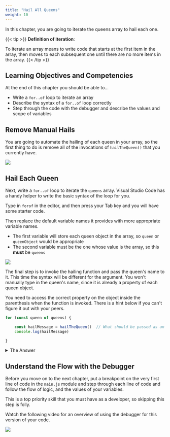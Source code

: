```yaml
---
title: "Hail All Queens"
weight: 10
---
```


In this chapter, you are going to iterate the queens array to hail each one.


{{< tip >}}
**Definition of iteration**:

To iterate an array means to write code that starts at the first item in the array, then moves to each subsequent one until there are no more items in the array.
{{< /tip >}}

## Learning Objectives and Competencies

At the end of this chapter you should be able to...

* Write a `for..of` loop to iterate an array
* Describe the syntax of a `for..of` loop correctly
* Step through the code with the debugger and describe the values and scope of variables

## Remove Manual Hails

You are going to automate the hailing of each queen in your array, so the first thing to do is remove all of the invocations of `hailTheQueen()` that you currently have.

![](../images/delete-current-hails.gif)

## Hail Each Queen

Next, write a `for..of` loop to iterate the `queens` array. Visual Studio Code has a handy helper to write the basic syntax of the loop for you.

Type in `forof` in the editor, and then press your Tab key and you will have some starter code.

Then replace the default variable names it provides with more appropriate variable names.

* The first variable will store each queen object in the array, so `queen` or `queenObject` would be appropriate
* The second variable must be the one whose value is the array, so this **must** be `queens`

![](../images/queen-for-of-loop.gif)

The final step is to invoke the hailing function and pass the queen's name to it. This time the syntax will be different for the argument. You won't manually type in the queen's name, since it is already a property of each queen object.

You need to access the correct property on the object inside the parenthesis when the function is invoked. There is a hint below if you can't figure it out with your peers.

```js
for (const queen of queens) {

    const hailMessage = hailTheQueen()  // What should be passed as an argument?
    console.log(hailMessage)

}
```

<details>
    <summary>The Answer</summary>


```js
const hailMessage = hailTheQueen(queen.name)
```
</details>

## Understand the Flow with the Debugger

Before you move on to the next chapter, put a breakpoint on the very first line of code in the `main.js` module and step through each line of code and follow the flow of logic, and the values of your variables.

This is a top priority skill that you must have as a developer, so skipping this step is folly.

Watch the following video for an overview of using the debugger for this version of your code.

<a href="https://watch.screencastify.com/v/1sIKYzOFt8qEfrlIic6T" target="_blank" rel="noopener"><img src="/images/video-play-icon.gif" class="videoButton" /></a>
